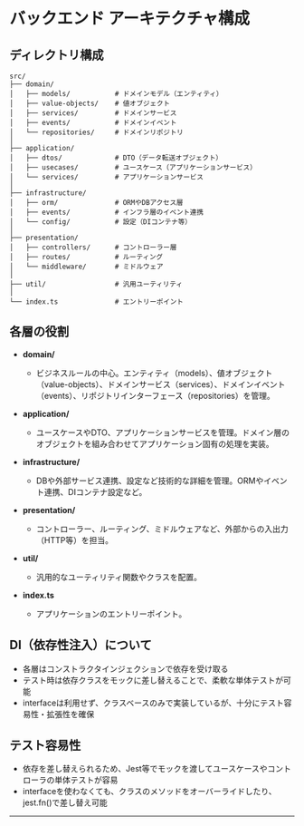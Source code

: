 # バックエンド アーキテクチャ構成

## ディレクトリ構成

```
src/
├── domain/
│   ├── models/           # ドメインモデル（エンティティ）
│   ├── value-objects/    # 値オブジェクト
│   ├── services/         # ドメインサービス
│   ├── events/           # ドメインイベント
│   └── repositories/     # ドメインリポジトリ
│
├── application/
│   ├── dtos/             # DTO（データ転送オブジェクト）
│   ├── usecases/         # ユースケース（アプリケーションサービス）
│   └── services/         # アプリケーションサービス
│
├── infrastructure/
│   ├── orm/              # ORMやDBアクセス層
│   ├── events/           # インフラ層のイベント連携
│   └── config/           # 設定（DIコンテナ等）
│
├── presentation/
│   ├── controllers/      # コントローラー層
│   ├── routes/           # ルーティング
│   └── middleware/       # ミドルウェア
│
├── util/                 # 汎用ユーティリティ
│
└── index.ts              # エントリーポイント
```

## 各層の役割

- **domain/**

  - ビジネスルールの中心。エンティティ（models）、値オブジェクト（value-objects）、ドメインサービス（services）、ドメインイベント（events）、リポジトリインターフェース（repositories）を管理。

- **application/**

  - ユースケースやDTO、アプリケーションサービスを管理。ドメイン層のオブジェクトを組み合わせてアプリケーション固有の処理を実装。

- **infrastructure/**

  - DBや外部サービス連携、設定など技術的な詳細を管理。ORMやイベント連携、DIコンテナ設定など。

- **presentation/**

  - コントローラー、ルーティング、ミドルウェアなど、外部からの入出力（HTTP等）を担当。

- **util/**

  - 汎用的なユーティリティ関数やクラスを配置。

- **index.ts**
  - アプリケーションのエントリーポイント。

## DI（依存性注入）について

- 各層はコンストラクタインジェクションで依存を受け取る
- テスト時は依存クラスをモックに差し替えることで、柔軟な単体テストが可能
- interfaceは利用せず、クラスベースのみで実装しているが、十分にテスト容易性・拡張性を確保

## テスト容易性

- 依存を差し替えられるため、Jest等でモックを渡してユースケースやコントローラの単体テストが容易
- interfaceを使わなくても、クラスのメソッドをオーバーライドしたり、jest.fn()で差し替え可能

---
